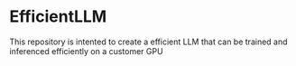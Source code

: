 # EfficientLLM
This repository is intented to create a efficient LLM that can be trained and inferenced efficiently on a customer GPU
